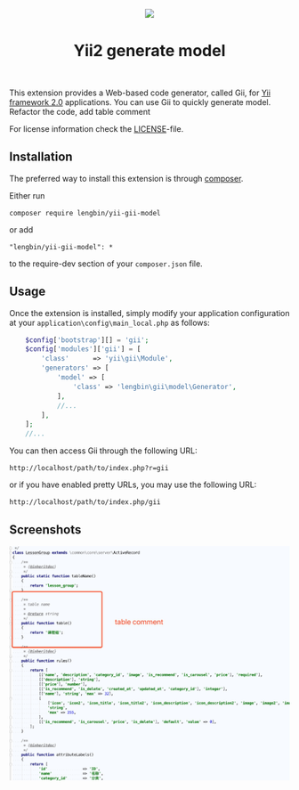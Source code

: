<p align="center">
    <a href="https://github.com/yiisoft" target="_blank">
        <img src="https://avatars0.githubusercontent.com/u/993323" height="100px">
    </a>
    <h1 align="center">Yii2 generate model</h1>
    <br>
</p>

This extension provides a Web-based code generator, called Gii, for [Yii framework 2.0](http://www.yiiframework.com) applications.
You can use Gii to quickly generate model. Refactor the code, add table comment

For license information check the [LICENSE](LICENSE.md)-file.


Installation
------------

The preferred way to install this extension is through [composer](http://getcomposer.org/download/).

Either run

```
composer require lengbin/yii-gii-model
```

or add

```
"lengbin/yii-gii-model": *
```

to the require-dev section of your `composer.json` file.


Usage
-----

Once the extension is installed, simply modify your application configuration at your `application\config\main_local.php` as follows:

```php
    $config['bootstrap'][] = 'gii';
    $config['modules']['gii'] = [
        'class'      => 'yii\gii\Module',
        'generators' => [
            'model' => [
                'class' => 'lengbin\gii\model\Generator',
            ],
            //...
        ],
    ];
    //...
```

You can then access Gii through the following URL:

```
http://localhost/path/to/index.php?r=gii
```

or if you have enabled pretty URLs, you may use the following URL:

```
http://localhost/path/to/index.php/gii
```

Screenshots
-----------
![giiant-0 2-screen-1](./image/1.jpg)


